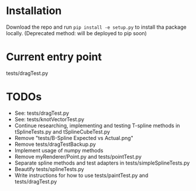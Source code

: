 # Installation
Download the repo and run `pip install -e setup.py` to install tha package locally. (Deprecated method: will be deployed to pip soon)

# Current entry point
tests/dragTest.py

# TODOs
- See: tests/dragTest.py
- See: tests/knotVectorTest.py
- Continue researching, implementing and testing T-spline methods in tSplineTests.py and tSplineCubeTest.py
- Remove "tests/B-Spline Expected vs Actual.png"
- Remove tests/dragTestBackup.py
- Implement usage of numpy methods
- Remove myRenderer/Point.py and tests/pointTest.py
- Separate spline methods and test adapters in tests/simpleSplineTests.py
- Beautify tests/splineTests.py
- Write instructions for how to use tests/paintTest.py and tests/dragTest.py
